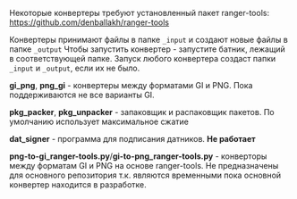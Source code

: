 Некоторые конвертеры требуют установленный пакет ranger-tools:
https://github.com/denballakh/ranger-tools

Конвертеры принимают файлы в папке `_input` и создают новые файлы в папке `_output`
Чтобы запустить конвертер - запустите батник, лежащий в соответствующей папке.
Запуск любого конвертера создаст папки `_input` и `_output`, если их не было.

**gi_png**, **png_gi** - конвертеры между форматами GI и PNG. Пока поддерживаются не все варианты GI.

**pkg_packer**, **pkg_unpacker** - запаковщик и распаковщик пакетов. По умолчанию использует максимальное сжатие

**dat_signer** - программа для подписания датников. **Не работает**

**png-to-gi_ranger-tools.py**/**gi-to-png_ranger-tools.py** - конверторы между форматам GI и PNG на основе ranger-tools.
Не предназначены для основного репозитория т.к. являются временными пока основной конвертер находится в разработке.
